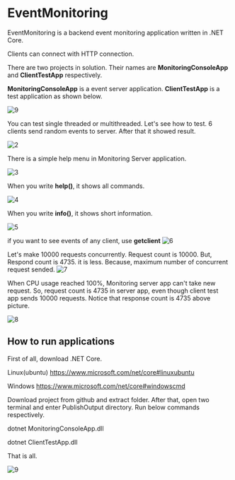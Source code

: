 # EventMonitoring

EventMonitoring is a backend event monitoring application written in .NET Core.

Clients can connect with HTTP connection.

There are two projects in solution. Their names are <b>MonitoringConsoleApp</b> and <b>ClientTestApp</b> respectively.

<b>MonitoringConsoleApp</b> is a event server application. <b>ClientTestApp</b> is a test application as shown below.

![9](https://cloud.githubusercontent.com/assets/1851856/24094095/d61e4b2e-0d5f-11e7-94ba-78bc5969bbdc.PNG)

You can test single threaded or multithreaded. Let's see how to test. 6 clients send random events to server. After that it showed result.

![2](https://cloud.githubusercontent.com/assets/1851856/24085433/ba087e60-0d04-11e7-85c5-2aab8605a8ce.PNG)

There is a simple help menu in Monitoring Server application.

![3](https://cloud.githubusercontent.com/assets/1851856/24085466/76a395c8-0d05-11e7-967e-a4ac4ef79cf0.PNG)

When you write <b>help()</b>, it shows all commands.

![4](https://cloud.githubusercontent.com/assets/1851856/24085467/76a3ca52-0d05-11e7-8ad2-4d0eed043b2a.PNG)

When you write <b>info()</b>, it shows short information.

![5](https://cloud.githubusercontent.com/assets/1851856/24085469/76a53e5a-0d05-11e7-901b-7b598b9225f7.PNG)

if you want to see events of any client, use <b>getclient</b>
![6](https://cloud.githubusercontent.com/assets/1851856/24085468/76a4dd84-0d05-11e7-9007-6c2d39af5bb5.PNG)

Let's make 10000 requests concurrently. Request count is 10000. But, Respond count is 4735. it is less. Because, maximum number of concurrent request sended. 
![7](https://cloud.githubusercontent.com/assets/1851856/24085575/4f55dac4-0d07-11e7-9a69-0bac6e42af53.PNG)

When CPU usage reached 100%, Monitoring server app can't take new request. So, request count is 4735 in server app, even though client test app sends 10000 requests. Notice that response count is 4735 above picture. 

![8](https://cloud.githubusercontent.com/assets/1851856/24085678/b7e9cfc2-0d08-11e7-89b4-ea67d4c2d377.PNG)

## How to run applications

First of all, download .NET Core.

Linux(ubuntu)
https://www.microsoft.com/net/core#linuxubuntu

Windows
https://www.microsoft.com/net/core#windowscmd

Download project from github and extract folder. After that, open two terminal and enter PublishOutput directory. Run below commands respectively.

dotnet MonitoringConsoleApp.dll

dotnet ClientTestApp.dll

That is all.

![9](https://cloud.githubusercontent.com/assets/1851856/24085730/ad994c7c-0d09-11e7-8da2-c0078180a7aa.PNG)

